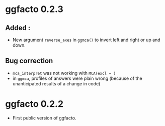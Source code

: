 # ggfacto 0.2.3

## Added : 
* New argument `reverse_axes` in `ggmca()` to invert left and right or up and down. 

## Bug correction
* `mca_interpret` was not working with `MCA(excl = )`
* in `ggmca`, profiles of answers were plain wrong (because of the unanticipated results of a change in code)

# ggfacto 0.2.2

* First public version of ggfacto. 

